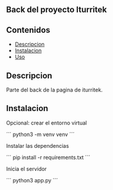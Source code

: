 ## Back del proyecto Iturritek

## Contenidos

- [Descripcion](#Descripcion)
- [Instalacion](#Instalacion)
- [Uso](#Uso)

## Descripcion

Parte del back de la pagina de iturritek.

## Instalacion

Opcional: crear el entorno virtual

´´´
python3 -m venv venv
´´´

Instalar las dependencias

´´´
pip install -r requirements.txt
´´´

Inicia el servidor

´´´
python3 app.py
´´´


